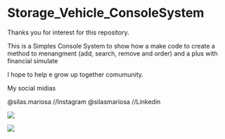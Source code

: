 # Storage_Vehicle_ConsoleSystem
 
Thanks you for interest for this repository.

This is a Simples Console System to show how a make code to create a method to menangment (add, search, remove and order) and a plus with financial simulate

I hope to help e grow up together comumunity.

My social midias

@silas.mariosa //Instagram
@silasmariosa //Linkedin

![](https://github.com/silas-mariosa/Portifolio_1_StoregeCarSystem/upload/main/Portifolio_1_StoregeCarSystem)

![](https://github.com/silas-mariosa/Portifolio_1_StoregeCarSystem/blob/main/Portifolio_1_StoregeCarSystem/Storage_Demo2.gif)
